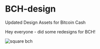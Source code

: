 # BCH-design
Updated Design Assets for Bitcoin Cash

Hey everyone - did some redesigns for BCH!

![square bch](https://user-images.githubusercontent.com/33505612/34757862-d4cb3bf8-f588-11e7-851e-376188272f1e.png)
